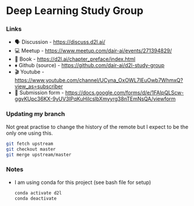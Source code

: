 # Deep Learning Study Group

### Links

 - 🗣 Discussion - https://discuss.d2l.ai/
 - 💻 Meetup - https://www.meetup.com/dair-ai/events/271394829/
 - 📕 Book - https://d2l.ai/chapter_preface/index.html
 - ♦️ Github (source) - https://github.com/dair-ai/d2l-study-group
 - 🎬 Youtube - https://www.youtube.com/channel/UCyna_OxOWL7IEuOwb7WhmxQ?view_as=subscriber
 - 📜 Submission form - https://docs.google.com/forms/d/e/1FAIpQLScw-ggvKUpc36KX-9yUV3IPqKuHilcslbXmyyrg38nTEmNsQA/viewform

### Updating my branch

Not great practise to change the history of the remote but I expect to be the only one using this.

```bash
git fetch upstream
git checkout master
git merge upstream/master
```


### Notes

 - I am using conda for this project (see bash file for setup)
    ```bash
    conda activate d2l
    conda deactivate
    ```